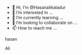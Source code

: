 - 👋 Hi, I’m @Hasanalikaladur
- 👀 I’m interested in ...
- 🌱 I’m currently learning ...
- 💞️ I’m looking to collaborate on ...
- 📫 How to reach me ...

<!---
Hasanalikaladur/Hasanalikaladur is a ✨ special ✨ repository because its `README.md` (this file) appears on your GitHub profile.
You can click the Preview link to take a look at your changes.
--->hasan
Ali
